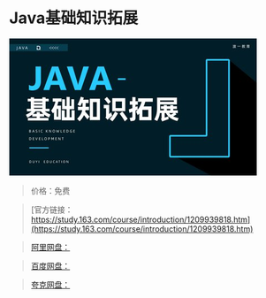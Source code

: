 # Java基础知识拓展

![img](../../../assets/study163/free/45250d2c230e4662a482b489d0f0c6c3.jpg)

> 价格：免费

> [官方链接：https://study.163.com/course/introduction/1209939818.htm](https://study.163.com/course/introduction/1209939818.htm)

> [阿里网盘：]()

> [百度网盘：]()

> [夸克网盘：]()
